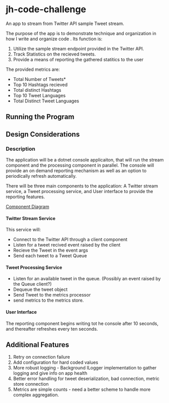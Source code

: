 # jh-code-challenge
An app to stream from Twitter API sample Tweet stream. 

The purpose of the app is to demonstrate technique and organization in how I write and organize code . Its function is:

1. Utilize the sample stream endpoint provided in the Twitter API.
2. Track Statistics on the recieved tweets. 
3. Provide a means of reporting the gathered statitics to the user

The provided metrics are:
* Total Number of Tweets*
* Top 10 Hashtags recieved
* Total distinct Hashtags
* Top 10 Tweet Languages
* Total Distinct Tweet Languages

## Running the Program

## Design Considerations

### Description
The application will be a dotnet console applicaiton, that will run the stream component and the processing component in parallel.  The console will provide an on demand reporting  mechanism as well as an option to periodically refresh automatically.

There will be three main components to the application: A Twitter stream service, a Tweet processing service, and User interface to provide the reporting features.

[Component Diagram](https://lucid.app/lucidchart/de91193b-9a64-4f41-880e-f92d720cc386/edit?viewport_loc=-95%2C-31%2C1997%2C919%2C0_0&invitationId=inv_b96b4710-0691-496f-80e5-16a467195f8a)

#### Twitter Stream Service 
This service will: 
* Connect to the Twitter API through a client component
* Listen for a tweet recived event raised by the client
* Recieve the Tweet in the event args 
* Send each tweet to a Tweet Queue 

#### Tweet Processing Service
* Listen for an available tweet in the queue. (Possibly an event raised by the Queue client?)
* Dequeue the tweet object
* Send Tweet to the metrics processor
* send metrics to the metrics store.

#### User Interface
The reporting component begins writing tot he console after 10 seconds, and thereafter refreshes every ten seconds. 

## Additional Features 
1. Retry on connection failure
2. Add configuration for hard coded values
3. More robust logging - Background ILogger implementation to gather logging and give info on app health
4. Better error handling for tweet deserialization, bad connection, metric store connection
5. Metrics are simple counts - need a better scheme to handle more complex aggregation.  
 





